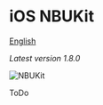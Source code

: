 iOS NBUKit
==========  
[English](https://github.com/icb-cost-01/iOS-NBUKit/blob/master/README.md)

_Latest version 1.8.0_

![NBUKit](https://github.com/icb-cost-01/iOS-NBUKit/wiki/images/NBUKit.png)

ToDo

